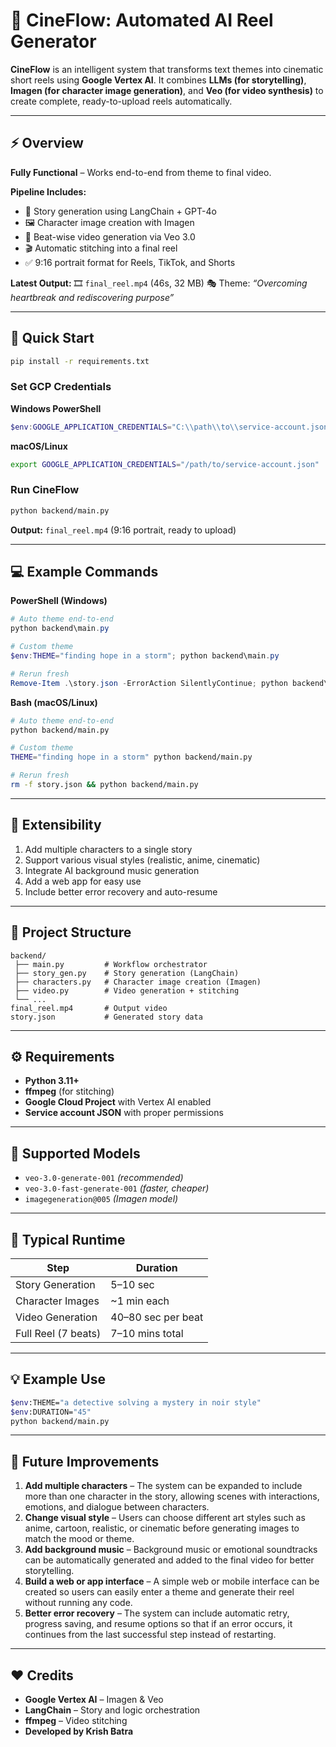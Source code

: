 # 🎥 CineFlow: Automated AI Reel Generator

**CineFlow** is an intelligent system that transforms text themes into cinematic short reels using **Google Vertex AI**.
It combines **LLMs (for storytelling)**, **Imagen (for character image generation)**, and **Veo (for video synthesis)** to create complete, ready-to-upload reels automatically.

---

## ⚡ Overview

**Fully Functional** – Works end-to-end from theme to final video.

**Pipeline Includes:**

* 🧠 Story generation using LangChain + GPT-4o
* 🖼️ Character image creation with Imagen
* 🎥 Beat-wise video generation via Veo 3.0
* 🎬 Automatic stitching into a final reel
* ✅ 9:16 portrait format for Reels, TikTok, and Shorts

**Latest Output:**
🎞️ `final_reel.mp4` (46s, 32 MB)
🎭 Theme: *“Overcoming heartbreak and rediscovering purpose”*

---

## 🚀 Quick Start

```bash
pip install -r requirements.txt
```

### Set GCP Credentials

**Windows PowerShell**

```powershell
$env:GOOGLE_APPLICATION_CREDENTIALS="C:\\path\\to\\service-account.json"
```

**macOS/Linux**

```bash
export GOOGLE_APPLICATION_CREDENTIALS="/path/to/service-account.json"
```

### Run CineFlow

```bash
python backend/main.py
```

**Output:** `final_reel.mp4` (9:16 portrait, ready to upload)

---

## 💻 Example Commands

**PowerShell (Windows)**

```powershell
# Auto theme end-to-end
python backend\main.py

# Custom theme
$env:THEME="finding hope in a storm"; python backend\main.py

# Rerun fresh
Remove-Item .\story.json -ErrorAction SilentlyContinue; python backend\main.py
```

**Bash (macOS/Linux)**

```bash
# Auto theme end-to-end
python backend/main.py

# Custom theme
THEME="finding hope in a storm" python backend/main.py

# Rerun fresh
rm -f story.json && python backend/main.py
```

---

## 🧩 Extensibility

1. Add multiple characters to a single story
2. Support various visual styles (realistic, anime, cinematic)
3. Integrate AI background music generation
4. Add a web app for easy use
5. Include better error recovery and auto-resume

---

## 📁 Project Structure

```
backend/
 ├── main.py         # Workflow orchestrator
 ├── story_gen.py    # Story generation (LangChain)
 ├── characters.py   # Character image creation (Imagen)
 ├── video.py        # Video generation + stitching
 └── ...
final_reel.mp4       # Output video
story.json           # Generated story data
```

---

## ⚙️ Requirements

* **Python 3.11+**
* **ffmpeg** (for stitching)
* **Google Cloud Project** with Vertex AI enabled
* **Service account JSON** with proper permissions

---

## 🎨 Supported Models

* `veo-3.0-generate-001` *(recommended)*
* `veo-3.0-fast-generate-001` *(faster, cheaper)*
* `imagegeneration@005` *(Imagen model)*

---

## 🧠 Typical Runtime

| Step                | Duration           |
| ------------------- | ------------------ |
| Story Generation    | 5–10 sec           |
| Character Images    | ~1 min each        |
| Video Generation    | 40–80 sec per beat |
| Full Reel (7 beats) | 7–10 mins total    |

---

## 💡 Example Use

```bash
$env:THEME="a detective solving a mystery in noir style"
$env:DURATION="45"
python backend/main.py
```

---

## 🔮 Future Improvements

1. **Add multiple characters** – The system can be expanded to include more than one character in the story, allowing scenes with interactions, emotions, and dialogue between characters.
2. **Change visual style** – Users can choose different art styles such as anime, cartoon, realistic, or cinematic before generating images to match the mood or theme.
3. **Add background music** – Background music or emotional soundtracks can be automatically generated and added to the final video for better storytelling.
4. **Build a web or app interface** – A simple web or mobile interface can be created so users can easily enter a theme and generate their reel without running any code.
5. **Better error recovery** – The system can include automatic retry, progress saving, and resume options so that if an error occurs, it continues from the last successful step instead of restarting.

---

## ❤️ Credits

* **Google Vertex AI** – Imagen & Veo
* **LangChain** – Story and logic orchestration
* **ffmpeg** – Video stitching
* **Developed by Krish Batra**